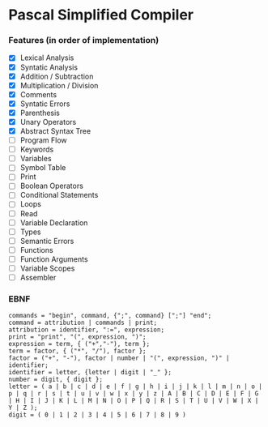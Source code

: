 # Pascal Simplified Compiler

### Features (in order of implementation)
- [x] Lexical Analysis
- [x] Syntatic Analysis
- [x] Addition / Subtraction
- [x] Multiplication / Division
- [x] Comments
- [x] Syntatic Errors
- [x] Parenthesis
- [x] Unary Operators
- [x] Abstract Syntax Tree
- [ ] Program Flow
- [ ] Keywords
- [ ] Variables
- [ ] Symbol Table
- [ ] Print
- [ ] Boolean Operators
- [ ] Conditional Statements
- [ ] Loops
- [ ] Read
- [ ] Variable Declaration
- [ ] Types
- [ ] Semantic Errors
- [ ] Functions
- [ ] Function Arguments
- [ ] Variable Scopes
- [ ] Assembler

### EBNF
```
commands = "begin", command, {";", command} [";"] "end";
command = attribution | commands | print;
attribution = identifier, ":=", expression;
print = "print", "(", expression, ")";
expression = term, { ("+","-"), term };
term = factor, { ("*", "/"), factor };
factor = ("+", "-"), factor | number | "(", expression, ")" | identifier;
identifier = letter, {letter | digit | "_" };
number = digit, { digit };
letter = ( a | b | c | d | e | f | g | h | i | j | k | l | m | n | o | p | q | r | s | t | u | v | w | x | y | z | A | B | C | D | E | F | G | H | I | J | K | L | M | N | O | P | Q | R | S | T | U | V | W | X | Y | Z );
digit = ( 0 | 1 | 2 | 3 | 4 | 5 | 6 | 7 | 8 | 9 )
```

